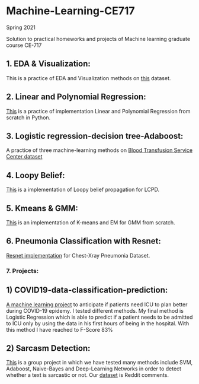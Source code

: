 # Machine-Learning-CE717

Spring 2021

Solution to practical homeworks and projects of Machine learning graduate course CE-717

## 1. EDA & Visualization:
This is a practice of EDA and Visualization methods on [this](https://github.com/atoosachegini/Machine-Learning-CE717/blob/main/EDA%20%26%20Visualization/data.csv) dataset.

## 2. Linear and Polynomial Regression:
[This](https://github.com/atoosachegini/Machine-Learning-CE717/tree/main/Linear%20and%20Polynomial%20Regression) is a practice of implementation Linear and Polynomial Regression from scratch in Python.

## 3. Logistic regression-decision tree-Adaboost:
A practice of three machine-learning methods on [Blood Transfusion Service Center dataset](https://archive.ics.uci.edu/ml/datasets/Blood+Transfusion+Service+Center)

## 4. Loopy Belief:
[This](https://github.com/atoosachegini/Machine-Learning-CE717/tree/main/Loopy%20Belief) is a implementation of Loopy belief propagation for LCPD.

## 5. Kmeans & GMM:
[This](https://github.com/atoosachegini/Machine-Learning-CE717/tree/main/Kmeans%20%26%20GMM) is an implementation of K-means and EM for GMM from scratch.

## 6. Pneumonia Classification with Resnet:
[Resnet implementation](https://github.com/atoosachegini/Machine-Learning-CE717/tree/main/Pneumonia%20Classification%20with%20Resnet) for Chest-Xray Pneumonia Dataset.

### 7. Projects:
   ## 1) COVID19-data-classification-prediction:
   [A machine learning project](https://github.com/atoosachegini/Machine-Learning-CE717/tree/main/COVID19-data-classification-prediction) to anticipate if patients need ICU to plan better during COVID-19 epidemy. I tested different methods. My final method is Logistic Regression which is
  able to predict if a patient needs to be admitted to ICU only by using the data in his first hours of being in the hospital. With this method I have reached to F-Score 83%
  
   ## 2) Sarcasm Detection:
   [This](https://github.com/atoosachegini/Machine-Learning-CE717/tree/main/Sarcasm_Detection) is a group project in which we have tested many methods include SVM, Adaboost, Naive-Bayes and Deep-Learning Networks
  in order to detect whether a text is sarcastic or not. Our [dataset](https://www.kaggle.com/danofer/sarcasm) is Reddit comments.
  
 
